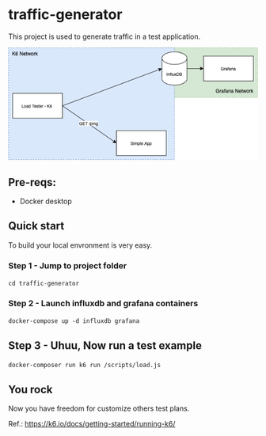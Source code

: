 # traffic-generator

This project is used to generate traffic in a test application.

![diagram](./assets/diagram.png)

## Pre-reqs:

- Docker desktop

## Quick start

To build your local envronment is very easy.

### Step 1 - Jump to project folder

```cd traffic-generator```

### Step 2 - Launch influxdb and grafana containers

```docker-compose up -d influxdb grafana```

## Step 3 - Uhuu, Now run a test example

```docker-composer run k6 run /scripts/load.js```

## You rock

Now you have freedom for customize others test plans.

Ref.: https://k6.io/docs/getting-started/running-k6/ 
